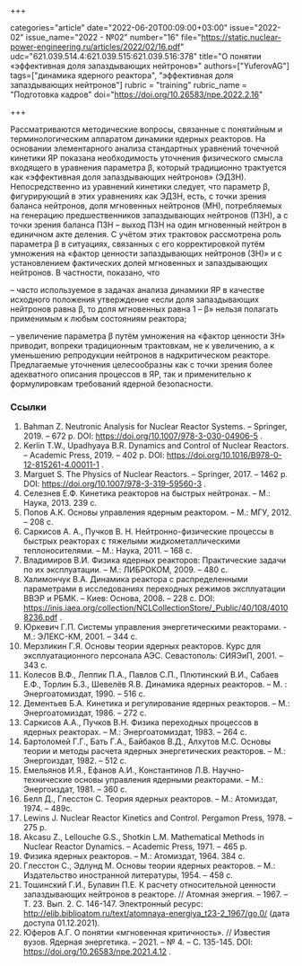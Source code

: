 +++

categories="article"
date="2022-06-20T00:09:00+03:00"
issue="2022-02"
issue_name="2022 - №02"
number="16"
file="https://static.nuclear-power-engineering.ru/articles/2022/02/16.pdf"
udc="621.039.514.4:621.039.515:621.039.516:378"
title="О понятии «эффективная доля запаздывающих нейтронов»"
authors=["YuferovAG"]
tags=["динамика ядерного реактора", "эффективная доля запаздывающих нейтронов"]
rubric = "training"
rubric_name = "Подготовка кадров"
doi="https://doi.org/10.26583/npe.2022.2.16"

+++

Рассматриваются методические вопросы, связанные с понятийным и терминологическим аппаратом динамики ядерных реакторов. На основании элементарного анализа стандартных уравнений точечной кинетики ЯР показана необходимость уточнения физического смысла входящего в уравнения параметра β, который традиционно трактуется как «эффективная доля запаздывающих нейтронов» (ЭДЗН). Непосредственно из уравнений кинетики следует, что параметр β, фигурирующий в этих уравнениях как ЭДЗН, есть, с точки зрения баланса нейтронов, доля мгновенных нейтронов (МН), потребляемых на генерацию предшественников запаздывающих нейтронов (ПЗН), а с точки зрения баланса ПЗН – выход ПЗН на один мгновенный нейтрон в единичном акте деления. С учётом этих трактовок рассмотрена роль параметра β в ситуациях, связанных с его корректировкой путём умножения на «фактор ценности запаздывающих нейтронов (ЗН)» и с установлением фактических долей мгновенных и запаздывающих нейтронов. В частности, показано, что
 
– часто используемое в задачах анализа динамики ЯР в качестве исходного положения утверждение «если доля запаздывающих нейтронов равна β, то доля мгновенных равна 1 – β» нельзя полагать применимым к любым состояниям реактора;

– увеличение параметра β путём умножения на «фактор ценности ЗН» приводит, вопреки традиционным трактовкам, не к увеличению, а к уменьшению репродукции нейтронов в надкритическом реакторе. Предлагаемые уточнения целесообразны как с точки зрения более адекватного описания процессов в ЯР, так и применительно к формулировкам требований ядерной безопасности.

### Ссылки

1. Bahman Z. Neutronic Analysis for Nuclear Reactor Systems. – Springer, 2019. – 672 p. DOI: https://doi.org/10.1007/978-3-030-04906-5 .
2. Kerlin T.W., Upadhyaya B.R. Dynamics and Control of Nuclear Reactors. – Academic Press, 2019. – 402 p. DOI: https://doi.org/10.1016/B978-0-12-815261-4.00011-1 .
3. Marguet S. The Physics of Nuclear Reactors. – Springer, 2017. – 1462 p. DOI: https://doi.org/10.1007/978-3-319-59560-3 .
4. Селезнев Е.Ф. Кинетика реакторов на быстрых нейтронах. – М.: Наука, 2013. 239 с.
5. Попов А.К. Основы управления ядерным реактором. – М.: МГУ, 2012. – 208 с.
6. Саркисов А. А., Пучков В. Н. Нейтронно-физические процессы в быстрых реакторах с тяжелыми жидкометаллическими теплоносителями. – М.: Наука, 2011. – 168 с.
7. Владимиров В.И. Физика ядерных реакторов: Практические задачи по их эксплуатации. – М.: ЛИБРОКОМ, 2009. – 480 с.
8. Халимончук В.А. Динамика реактора с распределенными параметрами в исследованиях переходных режимов эксплуатации ВВЭР и РБМК. – Киев: Основа, 2008. – 228 с. DOI: https://inis.iaea.org/collection/NCLCollectionStore/_Public/40/108/40108236.pdf .
9. Юркевич Г.П. Системы управления энергетическими реакторами. - М.: ЭЛЕКС-КМ, 2001. – 344 с.
10. Мерзликин Г.Я. Основы теории ядерных реакторов. Курс для эксплуатационного персонала АЭС. Севастополь: СИЯЭиП, 2001. – 343 с.
11. Колесов В.Ф., Леппик П.А., Павлов С.П., Плютинский В.И., Сабаев Е.Ф., Торлин Б.З., Шевелёв Я.В. Динамика ядерных реакторов. – М. : Энергоатомиздат, 1990. – 516 с.
12. Дементьев Б.А. Кинетика и регулирование ядерных реакторов. – М.: Энергоатомиздат, 1986. – 272 с.
13. Саркисов А.А., Пучков В.Н. Физика переходных процессов в ядерных реакторах. – М.: Энергоатомиздат, 1983. – 264 с.
14. Бартоломей Г.Г., Бать Г.А., Байбаков В.Д., Алхутов М.С. Основы теории и методы расчета ядерных энергетических реакторов. – М.: Энергоиздат, 1982. – 512 с.
15. Емельянов И.Я., Ефанов А.И., Константинов Л.В. Научно-технические основы управления ядерными реакторами. – М.: Энергоиздат, 1981. – 360 с.
16. Белл Д., Глесстон С. Теория ядерных реакторов. – М.: Атомиздат, 1974. – 489с.
17. Lewins J. Nuclear Reactor Kinetics and Control. Pergamon Press, 1978. – 275 p.
18. Akcasu Z., Lellouche G.S., Shotkin L.M. Mathematical Methods in Nuclear Reactor Dynamics. – Academic Press, 1971. – 465 p.
19. Физика ядерных реакторов. – М.: Атомиздат, 1964. 384 с.
20. Глесстон С., Эдлунд М. Основы теории ядерных реакторов. – М.: Издательство иностранной литературы, 1954. – 458 с.
21. Тошинский Г.И., Булавин П.Е. К расчету относительной ценности запаздывающих нейтронов в реакторе. // Атомная энергия. – 1967. – Т. 23. Вып. 2. С. 146-147. Электронный ресурс: http://elib.biblioatom.ru/text/atomnaya-energiya_t23-2_1967/go,0/ (дата доступа 01.12.2021).
22. Юферов А.Г. О понятии «мгновенная критичность». // Известия вузов. Ядерная энергетика. – 2021. – № 4. – С. 135-145. DOI: https://doi.org/10.26583/npe.2021.4.12 .